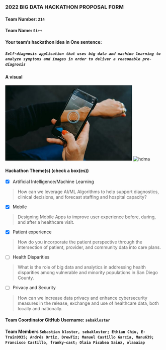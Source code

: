 ### 2022 BIG DATA HACKATHON PROPOSAL FORM

#### Team Number: `214`  

#### Team Name: `Si++`    
  
#### Your team’s hackathon idea in One sentence:
##### `Self-diagnosis application that uses big data and machine learning to analyze symptoms and images in order to deliver a reasonable pre-diagnosis`


#### A visual

<img height="10%" width="80%" alt="hdma" src="https://github.com/BigDataForSanDiego/team214/blob/main/skin_cancer.jpeg"> 

<img height="10%" width="80%" alt="hdma" src="[https://github.com/BigDataForSanDiego/team214/blob/main/skin_cancer.jpeg](https://github.com/BigDataForSanDiego/team214/blob/main/BodyHackathonMockup%20(1).jpg)"> 


#### Hackathon Theme(s) (check a box(es))
- [X] Artificial Intelligence/Machine Learning 
> How can we leverage AI/ML Algorithms to help support diagnostics, clinical decisions, and forecast staffing and hospital capacity?
- [X] Mobile
> Designing Mobile Apps to improve user experience before, during, and after a healthcare visit.
- [X] Patient experience
> How do you incorporate the patient perspective through the intersection of patient, provider, and community data into care plans.
- [ ] Health Disparities
> What is the role of big data and analytics in addressing health disparities among vulnerable and minority populations in San Diego County.
- [ ] Privacy and Security
> How can we increase data privacy and enhance cybersecurity measures in the release, exchange and use of healthcare data, both locally and nationally.

#### Team Coordinator GitHub Username: `sebakloster`

#### Team Members `Sebastian kloster, sebakloster; Ethian Chiu, E-Train9935; Andrés Ortiz, DrewTiz; Manuel Castillo Garcia, Manu639; Francisco Castillo, franky-cast; Olaia Picabea Sainz, olaaaiap`

